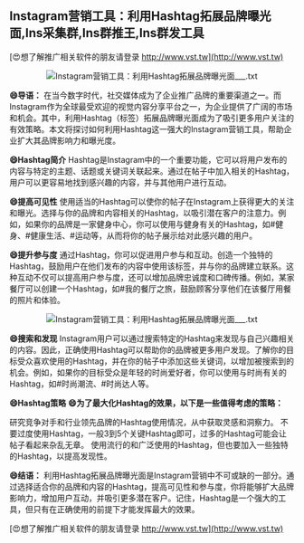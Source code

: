 ## **Instagram营销工具：利用Hashtag拓展品牌曝光面,Ins采集群,Ins群推王,Ins群发工具**

[😍想了解推广相关软件的朋友请登录 http://www.vst.tw](http://www.vst.tw)

 <center><img src="https://vst.tw/MP4/tuiguang/png/0.png" alt="Instagram营销工具：利用Hashtag拓展品牌曝光面___.txt"></center>

**😄导语：**
在当今数字时代，社交媒体成为了企业推广品牌的重要渠道之一。而Instagram作为全球最受欢迎的视觉内容分享平台之一，为企业提供了广阔的市场和机会。其中，利用Hashtag（标签）拓展品牌曝光面成为了吸引更多用户关注的有效策略。本文将探讨如何利用Hashtag这一强大的Instagram营销工具，帮助企业扩大其品牌影响力和曝光度。

**😄Hashtag简介**
Hashtag是Instagram中的一个重要功能，它可以将用户发布的内容与特定的主题、话题或关键词关联起来。通过在帖子中加入相关的Hashtag，用户可以更容易地找到感兴趣的内容，并与其他用户进行互动。

**😄提高可见性**
使用适当的Hashtag可以使你的帖子在Instagram上获得更大的关注和曝光。选择与你的品牌和内容相关的Hashtag，以吸引潜在客户的注意力。例如，如果你的品牌是一家健身中心，你可以使用与健身有关的Hashtag，如#健身、#健康生活、#运动等，从而将你的帖子展示给对此感兴趣的用户。

**😄提升参与度**
通过Hashtag，你可以促进用户参与和互动。创造一个独特的Hashtag，鼓励用户在他们发布的内容中使用该标签，并与你的品牌建立联系。这种互动不仅可以提高用户参与度，还可以增加品牌忠诚度和口碑传播。例如，某家餐厅可以创建一个Hashtag，如#我的餐厅之旅，鼓励顾客分享他们在该餐厅用餐的照片和体验。

 <center><img src="https://vst.tw/MP4/tuiguang/png/3.png" alt="Instagram营销工具：利用Hashtag拓展品牌曝光面___.txt"></center>

**😄搜索和发现**
Instagram用户可以通过搜索特定的Hashtag来发现与自己兴趣相关的内容。因此，正确使用Hashtag可以帮助你的品牌被更多用户发现。了解你的目标受众喜欢使用的Hashtag，并在你的帖子中添加这些关键词，以增加被搜索到的机会。例如，如果你的目标受众是年轻的时尚爱好者，你可以使用与时尚有关的Hashtag，如#时尚潮流、#时尚达人等。

**😄Hashtag策略**
**😄为了最大化Hashtag的效果，以下是一些值得考虑的策略：**

研究竞争对手和行业领先品牌的Hashtag使用情况，从中获取灵感和洞察力。
不要过度使用Hashtag，一般3到5个关键Hashtag即可，过多的Hashtag可能会让帖子看起来杂乱无章。
使用流行的和广泛使用的Hashtag，但也要加入一些独特的Hashtag，以提高发现性。

**😄结语：**
利用Hashtag拓展品牌曝光面是Instagram营销中不可或缺的一部分。通过选择适合你的品牌和内容的Hashtag，提高可见性和参与度，你将能够扩大品牌影响力，增加用户互动，并吸引更多潜在客户。记住，Hashtag是一个强大的工具，但只有在正确使用的前提下才能发挥最大的效果。

[😍想了解推广相关软件的朋友请登录 http://www.vst.tw](http://www.vst.tw)



